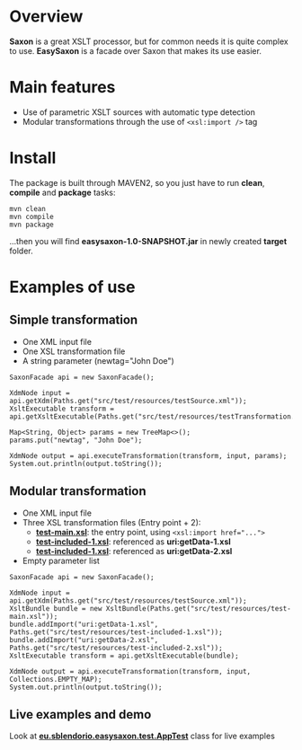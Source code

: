 Overview
========
**Saxon** is a great XSLT processor, but for common needs it is quite complex to use. **EasySaxon** is a facade over Saxon that makes its use easier.

Main features
============
* Use of parametric XSLT sources with automatic type detection
* Modular transformations through the use of `<xsl:import />` tag

Install
=======
The package is built through MAVEN2, so you just have to run **clean**, **compile** and **package** tasks:
```
mvn clean
mvn compile
mvn package
```
...then you will find **easysaxon-1.0-SNAPSHOT.jar** in newly created **target** folder.

Examples of use
==============

Simple transformation
---------------------
* One XML input file
* One XSL transformation file
* A string parameter (newtag="John Doe")

```
SaxonFacade api = new SaxonFacade();

XdmNode input = api.getXdm(Paths.get("src/test/resources/testSource.xml"));
XsltExecutable transform = api.getXsltExecutable(Paths.get("src/test/resources/testTransformation.xsl"));

Map<String, Object> params = new TreeMap<>();
params.put("newtag", "John Doe");

XdmNode output = api.executeTransformation(transform, input, params);
System.out.println(output.toString());
```

Modular transformation
----------------------
* One XML input file
* Three XSL transformation files (Entry point + 2):
  * [**test-main.xsl**](https://github.com/sblendorio/EasySaxon/blob/master/src/test/resources/test-main.xsl): the entry point, using `<xsl:import href="...">`
  * [**test-included-1.xsl**](https://github.com/sblendorio/EasySaxon/blob/master/src/test/resources/test-included-1.xsl): referenced as **uri:getData-1.xsl**
  * [**test-included-1.xsl**](https://github.com/sblendorio/EasySaxon/blob/master/src/test/resources/test-included-2.xsl): referenced as **uri:getData-2.xsl**
* Empty parameter list

```
SaxonFacade api = new SaxonFacade();

XdmNode input = api.getXdm(Paths.get("src/test/resources/testSource.xml"));
XsltBundle bundle = new XsltBundle(Paths.get("src/test/resources/test-main.xsl"));
bundle.addImport("uri:getData-1.xsl", Paths.get("src/test/resources/test-included-1.xsl"));
bundle.addImport("uri:getData-2.xsl", Paths.get("src/test/resources/test-included-2.xsl"));
XsltExecutable transform = api.getXsltExecutable(bundle);

XdmNode output = api.executeTransformation(transform, input, Collections.EMPTY_MAP);
System.out.println(output.toString());
```

Live examples and demo
----------------------
Look at [**eu.sblendorio.easysaxon.test.AppTest**](https://github.com/sblendorio/EasySaxon/blob/master/src/test/java/eu/sblendorio/easysaxon/test/AppTest.java) class for live examples
